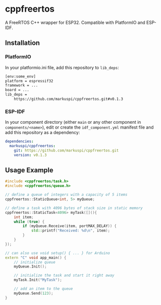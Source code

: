 # cppfreertos

A FreeRTOS C++ wrapper for ESP32. Compatible with PlatformIO and ESP-IDF.

## Installation

### PlatformIO

In your platformio.ini file, add this repository to `lib_deps`:

```bash
[env:some_env]
platform = espressif32
framework = ...
board = ...
lib_deps =
    https://github.com/markuspi/cppfreertos.git#v0.1.3
```

### ESP-IDF

In your component directory (either `main` or any other component in `components/<name>`), edit or create the `idf_component.yml` manifest file and add this repository as a dependency:

```yaml
dependencies:
  markuspi/cppfreertos:
    git: https://github.com/markuspi/cppfreertos.git
    version: v0.1.3
```

## Usage Example

```cpp
#include <cppfreertos/task.h>
#include <cppfreertos/queue.h>

// define a queue of integers with a capacity of 5 items
cppfreertos::StaticQueue<int, 5> myQueue;

// define a task with 4096 bytes of stack size in static memory
cppfreertos::StaticTask<4096> myTask([](){
    int item;
    while (true) {
        if (myQueue.Receive(item, portMAX_DELAY)) {
            std::printf("Received: %d\n", item);
        }
    }
});

// can also use void setup() { ... } for Arduino
extern "C" void app_main() {
    // initialize queue
    myQueue.Init();

    // initialize the task and start it right away
    myTask.Init("MyTask");

    // add an item to the queue
    myQueue.Send(123);
}
```
